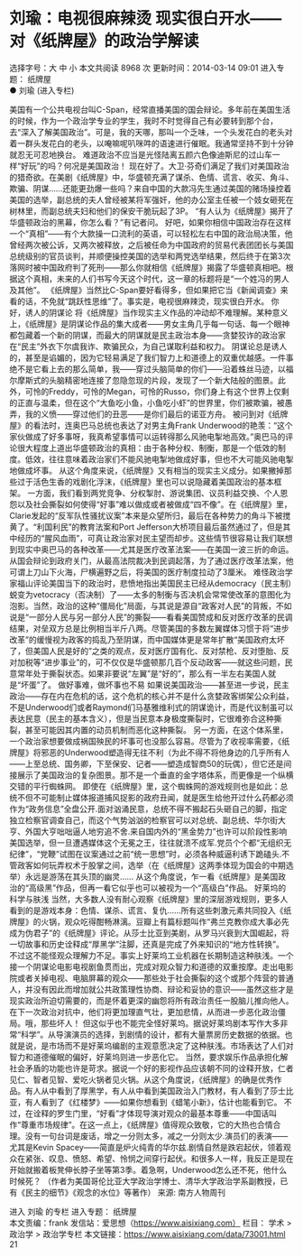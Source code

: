 # 刘瑜：电视很麻辣烫 现实很白开水——对《纸牌屋》的政治学解读

选择字号：大 中 小   本文共阅读 8968 次 更新时间：2014-03-14 09:01
进入专题： 纸牌屋  
● 刘瑜 (进入专栏)  

美国有一个公共电视台叫C-Span，经常直播美国的国会辩论。多年前在美国生活的时候，作为一个政治学专业的学生，我时不时觉得自己有必要转到那个台，去“深入了解美国政治”。可是，我的天哪，那叫一个乏味，一个头发花白的老头对着一群头发花白的老头，以唵嘛呢叭咪吽的语速进行催眠。我通常坚持不到十分钟就忍无可忍地换台。
难道政治不应当是光怪陆离五颜六色像迪斯尼的过山车一样“好玩”的吗？何况是美国政治！
现在好了。大卫·芬奇们满足了我们对美国政治的猎奇欲。在美剧《纸牌屋》中，华盛顿充满了谋杀、色情、谎言、收买、角斗、欺骗、阴谋……还能更劲爆一些吗？来自中国的大款冯先生通过美国的赌场操控着美国的选举，副总统的夫人曾经被某将军强奸，他的办公室主任被一个妓女砸死在树林里，而副总统夫妇和他们的保安干脆玩起了3P。
“有人认为《纸牌屋》揭开了华盛顿政治的黑幕，你怎么看？”有记者问。
好吧，如果你相信中国政治存在这样一个“真相”——有个大款操一口流利的英语，可以轻松左右中国的政治局决策，他曾经两次被公诉，又两次被释放，之后被任命为中国政府的贸易代表团团长与美国总统级别的官员谈判，并顺便操控美国的选举和两党选举结果，然后终于在第3次落网时被中国政府判了死刑——那么你就相信《纸牌屋》揭露了华盛顿真相吧。根据这个真相，未来的人们书写今天这个时代，这一章的标题将是“一个姓冯的男人及其他”。
《纸牌屋》当然比C-Span要好看得多，但如果把它当《新闻调查》来看的话，不免就“跳跃性思维”了。事实是，电视很麻辣烫，现实很白开水。
  你好，诱人的阴谋论
将《纸牌屋》当作现实主义作品的冲动却不难理解。某种意义上，《纸牌屋》是阴谋论作品的集大成者——男女主角几乎每一句话、每一个眼神都包藏着一个新的阴谋，而最大的阴谋就是民主政治本身——贪婪狡诈的政治家在“民主”外衣下尔虞我诈、欺骗民众，为自己谋取利益和权力。
阴谋论总是诱人的，甚至是谄媚的，因为它轻易满足了我们智力上和道德上的双重优越感。一件事绝不是它看上去的那么简单，我——穿过头脑简单的你们——沿着蛛丝马迹，以福尔摩斯式的头脑精密地连接了忽隐忽现的片段，发现了一个新大陆般的图景。此外，可怜的Freddy，可怜的Megan，可怜的Russo，你们身上有这个世界上仅剩的正直与温柔，但在这个“大鱼吃小鱼，小鱼吃小虾”的世界里，你们被欺骗，被愚弄，我的义愤——穿过他们的丑恶——是你们最后的诺亚方舟。
被问到对《纸牌屋》的看法时，连奥巴马总统也表达了对男主角Frank Underwood的艳羡：“这个家伙做成了好多事呀，我真希望事情可以运转得那么风驰电掣地高效。”奥巴马的评论很大程度上道出华盛顿政治的真相：由于各种分权、制衡，那是一个低效的制度。低效，往往意味着政治家们不能风驰电掣地做成好事，但也不大可能风驰电掣地做成坏事。
从这个角度来说，《纸牌屋》又有相当的现实主义成分。如果撇掉那些过于活色生香的戏剧化浮沫，《纸牌屋》里也可以说隐藏着美国政治的基本框架。
一方面，我们看到两党竞争、分权掣肘、游说集团、议员利益交换、个人恩怨以及社会撕裂如何使得“好事”难以做成或者被做成“四不像”。在《纸牌屋》里，Clarie发起的“反军队性骚扰议案”本来是众望所归，最后在各种势力的角斗下被搅黄了。“利国利民”的教育法案和Port Jefferson大桥项目最后虽然通过了，但是其中经历的“腥风血雨”，可真让政治家对民主望而却步。这些情节很容易让我们联想到现实中奥巴马的各种改革——尤其是医疗改革法案——在美国一波三折的命运。从国会辩论到政府关门，从最高法院裁决到民调起落，为了通过医疗改革法案，他可谓上刀山下火海，尸横遍野之后，将美国的医疗制度拉动了3厘米。
难怪政治学家福山评论美国当下的政治时，悲愤地指出美国民主已经从democracy（民主制）蜕变为vetocracy（否决制）了——太多的制衡与否决机会常常使改革的意图化为泡影。当然，政治的这种“僵局化”局面，与其说是源自“政客对人民”的背叛，不如说是“一部分人民与另一部分人民”的撕裂——看看美国赞成和反对医疗改革的民调结果，对垒双方总是比例相当半斤八两。尽管美国的多数左翼媒体习惯于将“进步改革”的缓慢视为政客的捣乱乃至阴谋，而中国媒体更是常年扩散“美国政府太坏了，但美国人民是好的”之类的观点，反对医疗国有化、反对禁枪、反对堕胎、反对加税等“进步事业”的，可不仅仅是华盛顿那几百个反动政客——就这些问题，民意常年处于撕裂状态。如果非要说“左翼”是“好的”，那么有一半左右美国人就是“坏蛋”了。
  做好事难，做坏事也不易
如果说美国政治——甚至进一步说，民主政治——存在内在危机的话，这个危机的核心并不是什么贪婪政客绑架公众利益，不是Underwood们或者Raymond们马基雅维利式的阴谋诡计，而是代议制虽可以表达民意（民主的基本含义），但是当民意本身极度撕裂时，它很难弥合这种撕裂，甚至可能因其内置的动员机制而恶化这种撕裂。
另一方面，在这个体系里，一个政治家想要做成祸国殃民的坏事可也没那么容易。尽管为了收视率需要，《纸牌屋》将邪恶的Underwood塑造得无往不利（为此不得不将他身边的几乎所有人——上至总统、国务卿，下至保安、记者——塑造成智商50的玩偶），但它还是间接展示了美国政治的复杂图景。那不是一个垂直的金字塔体系，而更像是一个纵横交错的平行蜘蛛网。
即使在《纸牌屋》里，这个蜘蛛网的游戏规则也是如此：总统不但不可能制止媒体报道捕风捉影的政府丑闻，就是医生给他开过什么药都必须作为“政务信息”全盘公开.面对汹涌民意，总统不得不搬起石头砸自己的脚，指定独立检察官调查自己，而这个气势汹汹的检察官可以对总统、副总统、华尔街大亨、外国大亨咄咄逼人地穷追不舍.来自国内外的“黑金势力”也许可以阶段性影响美国选举，但一旦遭遇媒体这个无冕之王，往往就溃不成军.党员个个都“无组织无纪律”，“党鞭”试图在议案通过之前“统一思想”时，必须各种威逼利诱下跪磕头.不管政客如何玩弄权术于股掌之间，选举（在《纸牌屋》这两季体现为国会的中期选举）永远是游荡在其头顶的幽灵……
从这个角度说，乍一看《纸牌屋》是美国政治的“高级黑”作品，但再一看它似乎也可以被视为一个“高级白”作品。
  好莱坞的科学与肤浅
当然，大多数人没有耐心观察《纸牌屋》里的深层游戏规则，更多人看到的是游戏本身：色情、谋杀、谎言、复仇……所有这些刺激元素共同投入《纸牌屋》的火锅，观众吃得酣畅淋漓。豆瓣上有篇标题叫作“弗兰克教你成大事必先成为伪君子”的《纸牌屋》评论。从莎士比亚到美剧，从罗马兴衰到大国崛起，将一切故事和历史诠释成“厚黑学”注脚，还真是完成了外来知识的“地方性转换”。
不过这不能怪观众理解力不足。事实上好莱坞工业机器在长期制造这种肤浅。一个接一个阴谋论电影电视剧鱼贯而出，完成对观众智力和道德的双重按摩。走出电影院或者关掉电视、电脑屏幕的观众——那些处于社会撕裂的这个或那个阵营的普通人，并没有因此而增加就公共政策理性协商、辩论和妥协的意识——虽然这些才是现实政治所迫切需要的，而是怀着更深的幽怨将所有政治责任一股脑儿推向他人。在下一次政治对抗中，他们将更加理直气壮，更加悲情，从而进一步恶化政治僵局。哦，那些坏人！
但这似乎也不能完全怪好莱坞。据说好莱坞剧本写作大多非常“科学”。从导演演员的选择，到剧情的设计，都有大量票房历史数据的依据。也就是说，是市场而不是好莱坞编剧的主观意愿决定了这种肤浅。市场表达了人们对智力和道德催眠的偏好，好莱坞则进一步恶化它。
当然，要求娱乐作品承担化解社会矛盾的功能也许是苛求。据说一个好的影视作品应该朝不同的诠释开放，仁者见仁、智者见智、爱吃火锅者见火锅。从这个角度说，《纸牌屋》的确是优秀作品。有人从中看到了厚黑学，有人从中看到美国政治入门教材，有人看到了莎士比亚，有人看到了《红楼梦》——如果你想看到《蜡笔小新》，估计也能看到它。
不过，在诠释的罗生门里，“好看”才体现导演对观众的最基本尊重——中国话叫作“尊重市场规律”。在这一点上，《纸牌屋》值得观众致敬，它的大热也合情合理。没有一句台词是废话，增之一分则太多，减之一分则太少.演员们的表演——尤其是Kevin Spacey——简直是炉火纯青的华尔兹.剧情自然是跌宕起伏，领着观众在紧张、叹息、愤怒、希望、怜悯之间穿行起伏。和很多人一样，我反正是现在开始就搬着板凳伸长脖子坐等第3季。着急啊，Underwood怎么还不死，他什么时候死？
  （作者为美国哥伦比亚大学政治学博士、清华大学政治学系副教授，已有《民主的细节》《观念的水位》等著作）
来源: 南方人物周刊

进入 刘瑜 的专栏     进入专题： 纸牌屋  
本文责编：frank
发信站：爱思想（https://www.aisixiang.com）
栏目： 学术 > 政治学 > 政治学专栏
本文链接：https://www.aisixiang.com/data/73001.html
21